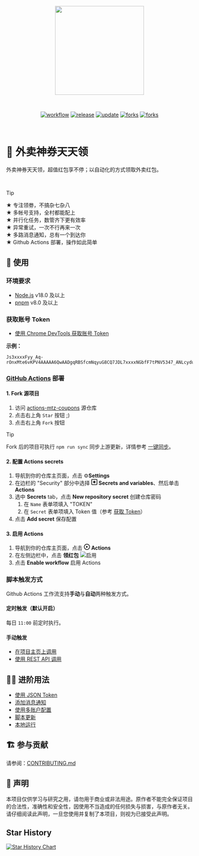 <p align="center">
  <a href="https://github.com/vv314/actions-mtz-coupons" rel="noopener noreferrer">
    <img width="240" src="https://github-production-user-asset-6210df.s3.amazonaws.com/7637375/291613192-73636f3d-7271-4802-b0fe-328c479c1e35.png">
  </a>
</p>
<br/>
<p align="center">
  <a href="https://github.com/vv314/actions-mtz-coupons"><img src="https://img.shields.io/github/actions/workflow/status/vv314/actions-mtz-coupons/grab-coupon.yml?branch=main&label=%E9%A2%86%E7%BA%A2%E5%8C%85&logo=github%20actions&style=flat" alt="workflow"></a>
  <a href="https://github.com/vv314/actions-mtz-coupons/releases"><img src="https://img.shields.io/github/v/release/vv314/actions-mtz-coupons" alt="release"></a>
  <a href="https://github.com/vv314/actions-mtz-coupons"><img src="https://img.shields.io/github/last-commit/vv314/actions-mtz-coupons/main?label=update" alt="update"></a>
  <a href="https://github.com/vv314/actions-mtz-coupons/fork"><img src="https://img.shields.io/github/forks/vv314/actions-mtz-coupons?style=flat" alt="forks"></a>
  <a href="https://github.com/vv314/actions-mtz-coupons"><img src="https://hits.seeyoufarm.com/api/count/incr/badge.svg?url=https%3A%2F%2Fgithub.com%2Fvv314%2Factions-mtz-coupons&count_bg=%2379C83D&title_bg=%23555555&icon=&icon_color=%23E7E7E7&title=hits&edge_flat=false)](https://hits.seeyoufarm.com" alt="forks"></a>
</p>
<br/>

# 🧧 外卖神券天天领

<p>外卖神券天天领，超值红包享不停；以自动化的方式领取外卖红包。</p><br/>

> [!TIP]
> ★ 专注领劵，不搞杂七杂八<br/>★ 多帐号支持，全村都能配上<br/>★ 并行化任务，数管齐下更有效率<br/>★ 异常重试，一次不行再来一次<br/>★ 多路消息通知，总有一个到达你<br/>★ Github Actions 部署，操作如此简单
> <br/>

## 📕 使用

### 环境要求

- [Node.js](https://nodejs.org/) v18.0 及以上
- [pnpm](https://pnpm.io/) v8.0 及以上

### 获取账号 Token

- [使用 Chrome DevTools 获取账号 Token](./docs/获取token.md)

**示例：**

```
Js3xxxxFyy_Aq-rOnxMte6vKPV4AAAAA6QwAADgqRBSfcmNqyuG8CQ7JDL7xxxxNGbfF7tPNV5347_ANLcydua_JHCSRj0_xx
```

### [GitHub Actions](https://docs.github.com/cn/actions) 部署

#### 1. Fork 源项目

1.  访问 [actions-mtz-coupons](https://github.com/vv314/actions-mtz-coupons) 源仓库
2.  点击右上角 `Star` 按钮 ;)
3.  点击右上角 `Fork` 按钮

> [!TIP]
> Fork 后的项目可执行 `npm run sync` 同步上游更新，详情参考 [一键同步](./docs/更新.md)。

#### 2. 配置 Actions secrets

1. 导航到你的仓库主页面，点击 ⚙️**Settings**
2. 在边栏的 "Security" 部分中选择 <svg version="1.1" width="16" height="16" viewBox="0 0 16 16" class="octicon octicon-key-asterisk" aria-hidden="true"><path d="M0 2.75A2.75 2.75 0 0 1 2.75 0h10.5A2.75 2.75 0 0 1 16 2.75v10.5A2.75 2.75 0 0 1 13.25 16H2.75A2.75 2.75 0 0 1 0 13.25ZM2.75 1.5c-.69 0-1.25.56-1.25 1.25v10.5c0 .69.56 1.25 1.25 1.25h10.5c.69 0 1.25-.56 1.25-1.25V2.75c0-.69-.56-1.25-1.25-1.25Z"></path><path d="M8 4a.75.75 0 0 1 .75.75V6.7l1.69-.975a.75.75 0 0 1 .75 1.3L9.5 8l1.69.976a.75.75 0 0 1-.75 1.298L8.75 9.3v1.951a.75.75 0 0 1-1.5 0V9.299l-1.69.976a.75.75 0 0 1-.75-1.3L6.5 8l-1.69-.975a.75.75 0 0 1 .75-1.3l1.69.976V4.75A.75.75 0 0 1 8 4Z"></path></svg> **Secrets and variables**、然后单击 **Actions**
3. 选中 **Secrets** tab，点击 **New repository secret** 创建仓库密码
   1. 在 `Name` 表单项填入 "TOKEN"
   2. 在 `Secret` 表单项填入 Token 值（参考 [获取 Token](./docs/获取token.md)）
4. 点击 **Add secret** 保存配置

#### 3. 启用 Actions

1. 导航到你的仓库主页面，点击 <svg version="1.1" width="16" height="16" viewBox="0 0 16 16" class="octicon octicon-play" aria-hidden="true"><path d="M8 0a8 8 0 1 1 0 16A8 8 0 0 1 8 0ZM1.5 8a6.5 6.5 0 1 0 13 0 6.5 6.5 0 0 0-13 0Zm4.879-2.773 4.264 2.559a.25.25 0 0 1 0 .428l-4.264 2.559A.25.25 0 0 1 6 10.559V5.442a.25.25 0 0 1 .379-.215Z"></path></svg> **Actions**
2. 在左侧边栏中，点击 **领红包**
   ![启用](https://github.com/vv314/actions-mtz-coupons/assets/7637375/7a1fb38d-8489-4d1a-9318-f1f2e5fab878)
3. 点击 **Enable workflow** 启用 Actions

### 脚本触发方式

Github Actions 工作流支持**手动**与**自动**两种触发方式。

#### 定时触发（默认开启）

每日 `11:00` 前定时执行。

#### 手动触发

- [在项目主页上调用](https://docs.github.com/cn/actions/managing-workflow-runs/manually-running-a-workflow#)
- [使用 REST API 调用](https://docs.github.com/cn/rest/reference/actions#create-a-workflow-dispatch-event)

## 🤹‍♂️ 进阶用法

- [使用 JSON Token](./token配置.md)
- [添加消息通知](./docs/通知.md)
- [使用多账户配置](./docs/token配置.md)
- [脚本更新](./docs/更新.md)
- [本地运行](./docs/本地运行.md)

## 🏗 参与贡献

请参阅：[CONTRIBUTING.md](https://github.com/vv314/actions-mtz-coupons/blob/main/CONTRIBUTING.md)

## 📜 声明

本项目仅供学习与研究之用，请勿用于商业或非法用途。原作者不能完全保证项目的合法性，准确性和安全性，因使用不当造成的任何损失与损害，与原作者无关。请仔细阅读此声明，一旦您使用并复制了本项目，则视为已接受此声明。

## Star History

[![Star History Chart](https://api.star-history.com/svg?repos=vv314/actions-mtz-coupons&type=Date)](https://star-history.com/#vv314/actions-mtz-coupons&Date)
